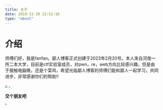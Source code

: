 ```yaml
---
title: 关于
date: 2019-11-30 22:52:16
type: "about"
---
```

# 介绍
师傅们好，我是fanfan。鄙人博客正式创建于2023年2月20号。本人來自河南一所二本大学，目前是ctf实验室成员，对pwn，re，web方向比较感兴趣，但是由于接触电脑晚，还是个菜鸡，希望光临鄙人博客的师傅们能和鄙人一起学习，共同进步，非常感谢你们的帮助!!

<img src="https://cdn.jsdelivr.net/gh/jangfan/picb@main/屏幕截图 2023-03-08 133130.png" style="zoom:50%;" />

<img src="https://cdn.jsdelivr.net/gh/jangfan/picb@main/屏幕截图 2023-03-08 133303.png" style="zoom:33%;" />

**交个朋友吧**

<img src="https://cdn.jsdelivr.net/gh/jangfan/picb@main/屏幕截图 2023-03-06 160805.png" style="zoom:33%;" />
